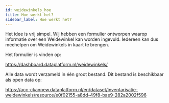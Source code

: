 ```yaml
---
id: weidewinkels_hoe
title: Hoe werkt het?
sidebar_label: Hoe werkt het?
---
```


Het idee is vrij simpel. Wij hebben een formulier ontworpen waarop informatie over een Weidewinkel kan worden ingevuld. Iedereen kan dus meehelpen om Weidewinkels in kaart te brengen.

Het formulier is vinden op:

https://dashboard.dataplatform.nl/weidewinkels/

Alle data wordt verzameld in één groot bestand. Dit bestand is beschikbaar als open data op: 

https://acc-ckannew.dataplatform.nl/en/dataset/inventarisatie-weidewinkels/resource/e0f02155-a8dd-49f8-bae9-282a2002f596